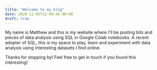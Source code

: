 ```yaml
---
title: "Welcome to my blog"
date: 2020-12-05T12:08:56-08:00
draft: true
---
```


My name is Matthew and this is my website where I'll be posting bits and pieces of data analysis using SQL in Google Colab notebooks. A recent adopter of SQL, this is my space to play, learn and experiment with data analysis using interesting datasets I find online.

Thanks for stopping by! Feel free to get in touch if you found this interesting!

